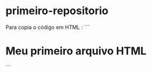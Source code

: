 # primeiro-repositorio

Para copia o código em HTML :
´´´
<html>
  <h1>Meu primeiro arquivo HTML</h1>
</html>
´´´
